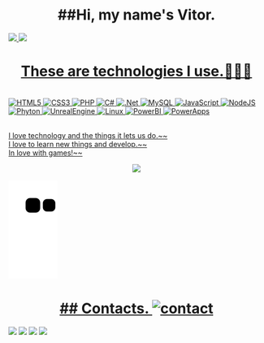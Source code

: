 <div align="center">
 <h1>##Hi, my name's Vitor.</h1>
 </div>

 <div>
  <a href="https://github.com/TheVitorj">
  <img height="170em" src="https://github-readme-stats.vercel.app/api?username=VitorRibeiru&show_icons=true&theme=dark&include_all_commits=true&count_private=true"/>
  <img height="170em" src="https://github-readme-stats.vercel.app/api/top-langs/?username=VitorRibeiru&layout=compact&langs_count=7&theme=dark"/>
</div>

<div align="center">
<h1>These are technologies I use.👨🏽‍💻 </h1>
</div>
<div style="display: inline_block"><br/>    
    <img height="50" width="60" alt="HTML5" src="https://cdn.jsdelivr.net/gh/devicons/devicon/icons/html5/html5-original.svg" />
    <!-- HTML5  -->
    <img height="50" width="60" alt="CSS3" src="https://cdn.jsdelivr.net/gh/devicons/devicon/icons/css3/css3-original.svg" />   
    <!-- CSS3  -->       
    <img height="50" width="60" alt="PHP" src="https://cdn.jsdelivr.net/gh/devicons/devicon/icons/php/php-original.svg" />
    <!-- PHP  -->                   
    <img height="50" width="60" alt="C#"src="https://cdn.jsdelivr.net/gh/devicons/devicon/icons/csharp/csharp-original.svg" />
    <!-- C#  -->
    <img height="50" width="60" alt=".Net" src="https://cdn.jsdelivr.net/gh/devicons/devicon/icons/dotnetcore/dotnetcore-original.svg" />  
    <!-- .Net  -->         
    <img height="50" width="60"  alt="MySQL" src="https://cdn.jsdelivr.net/gh/devicons/devicon/icons/mysql/mysql-original-wordmark.svg" />          
    <!-- MySQL -->         
    <i height="50" width="60"  alt="SQL" class="devicon-microsoftsqlserver-plain-wordmark"></i>          
    <!-- SQLServer --> 
    <img height="50" width="60" alt="JavaScript" src="https://cdn.jsdelivr.net/gh/devicons/devicon/icons/javascript/javascript-original.svg" />
    <!-- JavaScript  -->
    <img height="50" width="60" alt="NodeJS" src="https://cdn.jsdelivr.net/gh/devicons/devicon/icons/nodejs/nodejs-original.svg" />      
    <!-- NodeJS  -->
    <img height="50" width="60" alt="Phyton"src="https://cdn.jsdelivr.net/gh/devicons/devicon/icons/python/python-original.svg" />
    <!-- Phyton  -->  
    <img height="50" width="60" alt="UnrealEngine" src="https://cdn.jsdelivr.net/gh/devicons/devicon/icons/unrealengine/unrealengine-original.svg" />   
    <!-- UnrealEngine  -->
    <!-- <img height="50" width="60" alt="Git" src="https://cdn.jsdelivr.net/gh/devicons/devicon/icons/git/git-original.svg" /> 
    <!-- Git  -->
    <!--<img height="50" width="60" alt="GitHub" src="https://cdn.jsdelivr.net/gh/devicons/devicon/icons/github/github-original.svg" />
    <!-- GitHub  -->            
    <img height="50" width="60" alt="Linux" src="https://cdn.jsdelivr.net/gh/devicons/devicon/icons/linux/linux-original.svg" />
    <!-- Linux -->
    <img height="50" width="60" alt="PowerBI" src="https://github.com/microsoft/PowerBI-Icons/blob/main/SVG/Power-BI.svg">
    <!-- PowerBI  -->
    <img height="50" width="60" alt="PowerApps" src="https://static.wikia.nocookie.net/logopedia/images/4/44/Microsoft_Power_Apps_%282020%29.svg/revision/latest?cb=20200929195935" height="96">
    <!-- PowerApps -->
</div><br/>

I love technology and the things it lets us do.~~ <br>
I love to learn new things and develop.~~ <br>
In love with games!~~</br>



<p align="center">   <img alingn="center" src="https://profile-counter.glitch.me/VitorRibeiru/count.svg" />

![snake gif](https://github.com/LucasSeabraa/LucasSeabraa/blob/output/github-contribution-grid-snake.svg)
<div align="center">
 <h1>## Contacts. <img height="30" width="40" alt="contact" src="https://github.com/FortAwesome/Font-Awesome/blob/6.x/svgs/regular/address-card.svg"></h1>
 </div>
<div>
<a href="https://www.linkedin.com/in/jvitor-ribeiro/"target="blank"><img src="https://img.shields.io/badge/LinkedIn-0077B5?style=for-the-badge&logo=linkedin&logoColor=white"></a>
<a href="https://instagram.com/ribeirovitorj"target="blank"><img src="https://img.shields.io/badge/Instagram-E4405F?style=for-the-badge&logo=instagram&logoColor=white"></a>
<a href="https://twitch.tv/Vitaumlul"target="blank"><img src="https://img.shields.io/badge/Twitch-9146FF?style=for-the-badge&logo=twitch&logoColor=white"></a>
<a href="https://api.whatsapp.com/send?phone=5524993133872&text=Meu%20contato"target="blank"><img src="https://img.shields.io/badge/WhatsApp-25D366?style=for-the-badge&logo=whatsapp&logoColor=white"></a><br>
</div>
